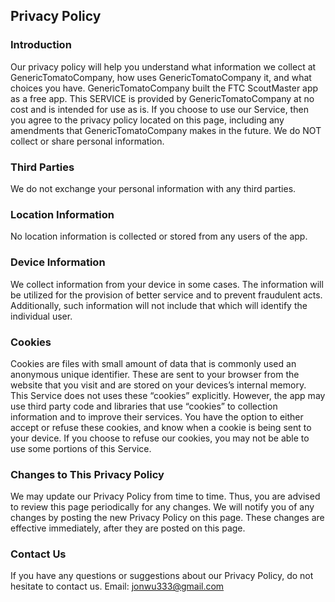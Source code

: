 Privacy Policy
-----------------
### Introduction
Our privacy policy will help you understand what information we collect at GenericTomatoCompany, how uses GenericTomatoCompany it, and what choices you have. GenericTomatoCompany built the FTC ScoutMaster app as a free app. This SERVICE is provided by GenericTomatoCompany at no cost and is intended for use as is. 
If you choose to use our Service, then you agree to the privacy policy located on this page, including any amendments that GenericTomatoCompany makes in the future. We do NOT collect or share personal information.

### Third Parties
We do not exchange your personal information with any third parties.

### Location Information
No location information is collected or stored from any users of the app.

### Device Information
We collect information from your device in some cases. The information will be utilized for the provision of better service and to prevent fraudulent acts. Additionally, such information will not include that which will identify the individual user.

### Cookies
Cookies are files with small amount of data that is commonly used an anonymous unique identifier. These are sent to your browser from the website that you visit and are stored on your devices’s internal memory.
This Service does not uses these “cookies” explicitly. However, the app may use third party code and libraries that use “cookies” to collection information and to improve their services. You have the option to either accept or refuse these cookies, and know when a cookie is being sent to your device.
If you choose to refuse our cookies, you may not be able to use some portions of this Service.

### Changes to This Privacy Policy
We may update our Privacy Policy from time to time. Thus, you are advised to review this page periodically for any changes. We will notify you of any changes by posting the new Privacy Policy on this page. 
These changes are effective immediately, after they are posted on this page.

### Contact Us
If you have any questions or suggestions about our Privacy Policy, do not hesitate to contact us.
Email: jonwu333@gmail.com

